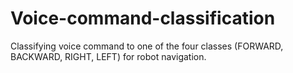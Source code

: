 # Voice-command-classification
Classifying voice command to one of the four classes (FORWARD, BACKWARD, RIGHT, LEFT) for robot navigation.
